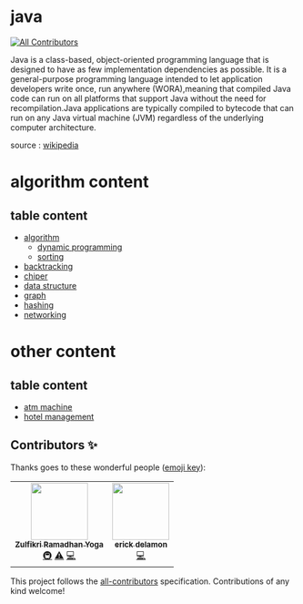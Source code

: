 # java
<!-- ALL-CONTRIBUTORS-BADGE:START - Do not remove or modify this section -->
[![All Contributors](https://img.shields.io/badge/all_contributors-2-orange.svg?style=flat-square)](#contributors-)
<!-- ALL-CONTRIBUTORS-BADGE:END -->
Java is a class-based, object-oriented programming language that is designed to have as few implementation dependencies as possible. It is a general-purpose programming language intended to let application developers write once, run anywhere (WORA),meaning that compiled Java code can run on all platforms that support Java without the need for recompilation.Java applications are typically compiled to bytecode that can run on any Java virtual machine (JVM) regardless of the underlying computer architecture.

source : [wikipedia](https://en.wikipedia.org/wiki/Java_(programming_language))

# algorithm content
## table content
- [algorithm](https://github.com/kloter2surga/java/tree/main/algo)
  - [dynamic programming](https://github.com/kloter2surga/java/tree/main/algo/dynamicProgramming)
  - [sorting](https://github.com/kloter2surga/java/tree/main/algo/sorting)
- [backtracking](https://github.com/kloter2surga/java/tree/main/backtracking)
- [chiper](https://github.com/kloter2surga/java/tree/main/chiper)
- [data structure](https://github.com/kloter2surga/java/tree/main/dataStructure)
- [graph](https://github.com/kloter2surga/java/tree/main/graph_algorithm)
- [hashing](https://github.com/kloter2surga/java/tree/main/hashing)
- [networking](https://github.com/kloter2surga/java/tree/main/networking)

# other content
## table content
- [atm machine](https://github.com/kloter2surga/java/tree/main/atmMachine)
- [hotel management](https://github.com/kloter2surga/java/tree/main/hotelManagement)

## Contributors ✨

Thanks goes to these wonderful people ([emoji key](https://allcontributors.org/docs/en/emoji-key)):

<!-- ALL-CONTRIBUTORS-LIST:START - Do not remove or modify this section -->
<!-- prettier-ignore-start -->
<!-- markdownlint-disable -->
<table>
  <tr>
    <td align="center"><a href="http://instagram.com/zulfikriry5"><img src="https://avatars3.githubusercontent.com/u/50226344?v=4" width="100px;" alt=""/><br /><sub><b>Zulfikri Ramadhan Yoga</b></sub></a><br /><a href="#infra-ctrlbzul5" title="Infrastructure (Hosting, Build-Tools, etc)">🚇</a> <a href="https://github.com/kloter2surga/java/commits?author=ctrlbzul5" title="Tests">⚠️</a> <a href="https://github.com/kloter2surga/java/commits?author=ctrlbzul5" title="Code">💻</a></td>
    <td align="center"><a href="https://github.com/lamon442"><img src="https://avatars3.githubusercontent.com/u/75076265?v=4" width="100px;" alt=""/><br /><sub><b>erick delamon</b></sub></a><br /><a href="https://github.com/kloter2surga/java/commits?author=lamon442" title="Code">💻</a></td>
  </tr>
</table>

<!-- markdownlint-enable -->
<!-- prettier-ignore-end -->
<!-- ALL-CONTRIBUTORS-LIST:END -->

This project follows the [all-contributors](https://github.com/all-contributors/all-contributors) specification. Contributions of any kind welcome!